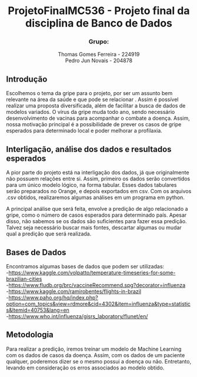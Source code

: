<div align="center"><h1> ProjetoFinalMC536 - Projeto final da disciplina de Banco de Dados </h1></div>
<div align="center"><h3> Grupo: </h3></div>
<div align="center"> Thomas Gomes Ferreira - 224919 </div>
<div align="center"> Pedro Jun Novais - 204878 </div>

## Introdução
Escolhemos o tema da gripe para o projeto, por ser um assunto bem relevante na área da saúde
e que pode se relacionar . Assim é possível realizar uma proposta diversificada, além de facilitar
a busca de dados de modelos variados. O vírus da gripe muda todo ano, sendo necessário desenvolvimento
de vacinas para acompanhar o combate a doença. Assim, nossa motivação principal é a possibilidade de
prever os casos de gripe esperados para determinado local e poder melhorar a profilaxia.

## Interligação, análise dos dados e resultados esperados
A pior parte do projeto está na interligação dos dados, já que originalmente não possuem
relações entre si. Assim, primeiro os dados serão convertidos para um único modelo lógico, 
na forma tabular. Esses dados tabulares serão preparados no Orange, e depois exportados
em csv. Com os arquivos .csv obtidos, realizaremos algumas análises em um programa em python.

A principal análise que será feita, envolve a predição de algo relacionado a gripe, como o número
de casos esperados para determinado país. Apesar disso, não sabemos se os dados são suficientes
para fazer essa predição. Talvez seja necessário buscar mais fontes, descartar algumas ou 
mudar qual a predição que será realizada. 

## Bases de Dados
Encontramos algumas bases de dados que podem ser utilizadas: </br>
-https://www.kaggle.com/volpatto/temperature-timeseries-for-some-brazilian-cities</br>
-https://www.fludb.org/brc/vaccineRecommend.spg?decorator=influenza</br>
-https://www.kaggle.com/ramirobentes/flights-in-brazil</br>
-https://www.paho.org/hq/index.php?option=com_topics&view=rdmore&cid=4302&item=influenza&type=statistics&Itemid=40753&lang=en</br>
-https://www.who.int/influenza/gisrs_laboratory/flunet/en/</br>

## Metodologia

Para realizar a predição, iremos treinar um modelo de Machine Learning com os 
dados de casos da doença. Assim, com os dados de um paciente qualquer, poderemos
dizer se o mesmo possui a doença ou não. Entretanto, levando em consideração os erros
associados ao modelo obtido. 
